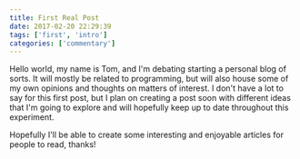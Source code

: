 ```yaml
---
title: First Real Post
date: 2017-02-20 22:29:39
tags: ['first', 'intro']
categories: ['commentary']
---
```

Hello world, my name is Tom, and I'm debating starting a personal blog of sorts.  It will mostly be related to programming, but will also house some of my own opinions and thoughts on matters of interest.  I don't have a lot to say for this first post, but I plan on creating a post soon with different ideas that I'm going to explore and will hopefully keep up to date throughout this experiment.  

Hopefully I'll be able to create some interesting and enjoyable articles for people to read, thanks!
